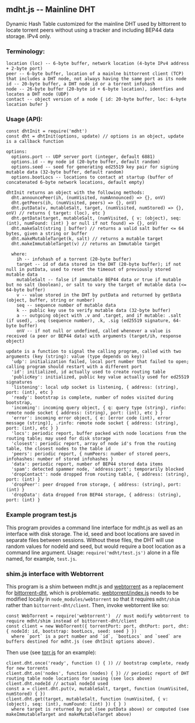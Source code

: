 ## mdht.js -- Mainline DHT

Dynamic Hash Table customized for the mainline DHT used by bittorrent to locate torrent peers without using a tracker
and including BEP44 data storage. IPv4 only.

### Terminology:
```
location (loc) -- 6-byte buffer, network location (4-byte IPv4 address + 2-byte port)
peer -- 6-byte buffer, location of a mainlne bittorrent client (TCP) that includes a DHT node, not always having the same port as its node
id -- 20-byte buffer, a DHT node id or a torrent infohash
node -- 26-byte buffer (20-byte id + 6-byte location), identfies and locates a DHT node (UDP)
contact -- object version of a node { id: 20-byte buffer, loc: 6-byte location bufer }
```
### Usage (API):
```
const dhtInit = require('mdht')
const dht = dhtInit(options, update) // options is an object, update is a callback function
```
```
options:
  options.port -- UDP server port (integer, default 6881)
  options.id -- my node id (20-byte buffer, default random)
  options.seed -- seed for generating ed25519 key pair for signing mutable data (32-byte buffer, default random)
  options.bootLocs -- locations to contact at startup (buffer of concatenated 6-byte network locations, default empty)
```
```
dhtInit returns an object with the following methods:
  dht.announcePeer(ih, (numVisited, numAnnounced) => {}, onV)
  dht.getPeers(ih, (numVisited, peers) => {}, onV)
  dht.putData(v, mutableSalt, target, (numVisited, numStored) => {}, onV) // returns { target: (loc), etc }
  dht.getData(target, mutableSalt, (numVisited, { v: (object), seq: (int), numFound: (int) } or null if not found) => {}, onV)
  dht.makeSalt(string | buffer) // returns a valid salt buffer <= 64 bytes, given a string or buffer
  dht.makeMutableTarget(k, salt) // returns a mutable target
  dht.makeImmutableTarget(v) // returns an Immutable target

  where:
    ih -- infohash of a torrent (20-byte buffer)
    target -- id of data stored in the DHT (20-byte buffer); if not null in putData, used to reset the timeout of previously stored mutable data
    mutableSalt -- false if immutable BEP44 data or true if mutable but no salt (boolean), or salt to vary the target of mutable data (<= 64-byte buffer)
    v -- value stored in the DHT by putData and returned by getData (object, buffer, string or number)
    seq -- sequence number of mutable data
    k -- public key use to verify mutable data (32-byte buffer)
    a -- outgoing object with .v and .target, and if mutable: .salt (if used), .seq (sequence number), .k, .sig (ed25519 signature, 64-byte buffer)
    onV -- if not null or undefined, called whenever a value is received (a peer or BEP44 data) with arguments (target/ih, response object)
```
```
update is a function to signal the calling program, called with two arguments (key (string): value (type depends on key))
  'udp': initialization failed, local port number that failed to open; calling program should restart with a different port
  'id': initialized, id actually used to create routing table
  'publicKey': initialized, public key value actually used for ed25519 signatures
  'listening': local udp socket is listening, { address: (string), port: (int), etc }
  'ready': bootstrap is complete, number of nodes visited during bootstrap,
  'incoming': incoming query object, { q: query type (string), rinfo: remote node socket { address: (string), port: (int), etc } }
  'error': incoming error object, { e: [error code (int), error message (string)], .rinfo: remote node socket { address: (string), port: (int), etc } }
  'locs': periodic report, buffer packed with node locations from the routing table; may used for disk storage
  'closest': periodic report, array of node id's from the routing table, the closest nodes to the table id
  'peers': periodic report, { numPeers: number of stored peers, infohashes: number of stored infohashes }
  'data': periodic report, number of BEP44 stored data items
  'spam': detected spammer node, 'address:port'; temporarily blocked
  'dropContact': node dropped from routing table, { address: (string), port: (int) }
  'dropPeer': peer dropped from storage, { address: (string), port: (int) }
  'dropData': data dropped from BEP44 storage, { address: (string), port: (int) }
```

### Example program test.js
This program provides a command line interface for mdht.js as well as an interface with disk storage.
The id, seed and boot locations are saved in separate files between sessions.
Without these files, the DHT will use random values for nodeId and seed, but would require a boot location as a command line argument.
Usage: `require('mdht/test.js')` alone in a file named, for example, `test.js`.

### shim.js interface with Webtorrent
This program is a shim between mdht.js and [webtorrent](https://github.com/webtorrent/webtorrent)
as a replacement for [bittorrent-dht](https://github.com/webtorrent/bittorrent-dht), which is problematic.
[webtorrent/index.js](https://github.com/webtorrent/webtorrent/blob/master/index.js) needs to be modified locally
in `node_modules/webtorrent` so that it requires `mdht/shim` rather than `bittorrent-dht/client`. Then, invoke webtorrent like so:
```
const WebTorrent = require('webtorrent')  // must modify webtorrent to require mdht/shim instead of bittorrent-dht/client
const client = new WebTorrent({ torrentPort: port, dhtPort: port, dht: { nodeId: id, bootstrap: bootLocs, seed: seed } })
  where `port` is a port number and `id`, `bootLocs` and `seed` are buffers destined for mdht.js (see dhtInit options above).
```
Then use (see [torr.js](https://github.com/metamystical/torr) for an example):
```
client.dht.once('ready', function () { )) // bootstrap complete, ready for new torrents
client.dht.on('nodes', function (nodes) { }) // periodic report of DHT routing table node locations for saving (see locs above)
client.dht.nodeId // actual nodeId used
const a = client.dht.put(v, mutableSalt, target, function (numVisited, numStored) { })
client.dht.get(target, mutableSalt, function (numVisited, { v: (object), seq: (int), numFound: (int) }) { } )
  where target is returned by put (see putData above) or computed (see makeImmutableTarget and makeMutableTarget above)
```
